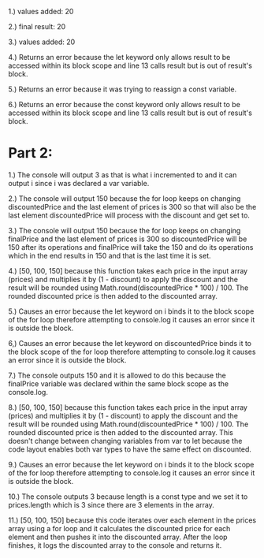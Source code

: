 1.) values added: 20

2.) final result: 20

3.) values added: 20

4.) Returns an error because the let keyword only allows result to be accessed within its block scope and line 13 calls result but is out of result's block.

5.) Returns an error because it was trying to reassign a const variable.

6.) Returns an error because the const keyword only allows result to be accessed within its block scope and line 13 calls result but is out of result's block.

# Part 2:
1.) The console will output 3 as that is what i incremented to and it can output i since i was declared a var variable.

2.) The console will output 150 because the for loop keeps on changing discountedPrice and the last element of prices is 300 so that will also be the last element discountedPrice will process with the discount and get set to.

3.) The console will output 150 because the for loop keeps on changing finalPrice and the last element of prices is 300 so discountedPrice will be 150 after its operations and finalPrice will take the 150 and do its operations which in the end results in 150 and that is the last time it is set.

4.) [50, 100, 150] because this function takes each price in the input array (prices) and multiplies it by (1 - discount) to apply the discount and the result will be rounded using Math.round(discountedPrice * 100) / 100. The rounded discounted price is then added to the discounted array.

5.) Causes an error because the let keyword on i binds it to the block scope of the for loop therefore attempting to console.log it causes an error since it is outside the block.

6,) Causes an error because the let keyword on discountedPrice binds it to the block scope of the for loop therefore attempting to console.log it causes an error since it is outside the block.

7.) The console outputs 150 and it is allowed to do this because the finalPrice variable was declared within the same block scope as the console.log.

8.) [50, 100, 150] because this function takes each price in the input array (prices) and multiplies it by (1 - discount) to apply the discount and the result will be rounded using Math.round(discountedPrice * 100) / 100. The rounded discounted price is then added to the discounted array. This doesn't change between changing variables from var to let because the code layout enables both var types to have the same effect on discounted.

9.) Causes an error because the let keyword on i binds it to the block scope of the for loop therefore attempting to console.log it causes an error since it is outside the block.

10.) The console outputs 3 because length is a const type and we set it to prices.length which is 3 since there are 3 elements in the array.

11.) [50, 100, 150] because this code iterates over each element in the prices array using a for loop and it calculates the discounted price for each element and then pushes it into the discounted array. After the loop finishes, it logs the discounted array to the console and returns it.




